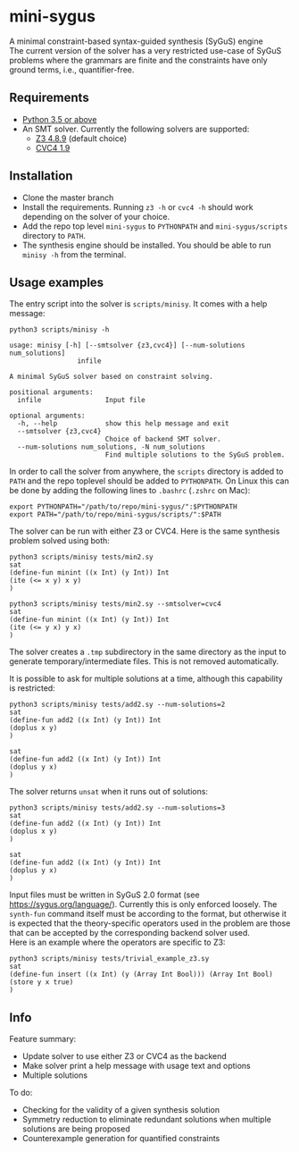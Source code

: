 # mini-sygus
A minimal constraint-based syntax-guided synthesis (SyGuS) engine  
The current version of the solver has a very restricted use-case of 
SyGuS problems where the grammars are finite and the 
constraints have only ground terms, i.e., quantifier-free.  


## Requirements

- [Python 3.5 or above](https://www.python.org/downloads/)
- An SMT solver. Currently the following solvers are supported:
  - [Z3 4.8.9](https://github.com/Z3Prover/z3/releases/tag/z3-4.8.9) (default choice)
  - [CVC4 1.9](https://cvc4.github.io/downloads.html)

## Installation
- Clone the master branch
- Install the requirements. Running `z3 -h` or `cvc4 -h` 
  should work depending on the solver of your choice.
- Add the repo top level `mini-sygus` to `PYTHONPATH` and 
  `mini-sygus/scripts` directory to `PATH`.
- The synthesis engine should be installed. You should 
  be able to run `minisy -h` from the terminal.


## Usage examples
The entry script into the solver is `scripts/minisy`. 
It comes with a help message:
```
python3 scripts/minisy -h
```

```
usage: minisy [-h] [--smtsolver {z3,cvc4}] [--num-solutions num_solutions]
                 infile

A minimal SyGuS solver based on constraint solving.

positional arguments:
  infile                Input file

optional arguments:
  -h, --help            show this help message and exit
  --smtsolver {z3,cvc4}
                        Choice of backend SMT solver.
  --num-solutions num_solutions, -N num_solutions
                        Find multiple solutions to the SyGuS problem.

```

In order to call the solver from anywhere, the `scripts` 
directory is added to `PATH` and the repo toplevel 
should be added to `PYTHONPATH`.
On Linux this can be done by adding the 
following lines to `.bashrc` (`.zshrc` on Mac):
```
export PYTHONPATH="/path/to/repo/mini-sygus/":$PYTHONPATH
export PATH="/path/to/repo/mini-sygus/scripts/":$PATH
```

The solver can be run with either Z3 or CVC4. 
Here is the same synthesis problem solved using both:
```
python3 scripts/minisy tests/min2.sy 
sat
(define-fun minint ((x Int) (y Int)) Int
(ite (<= x y) x y)
)
```

```
python3 scripts/minisy tests/min2.sy --smtsolver=cvc4 
sat
(define-fun minint ((x Int) (y Int)) Int
(ite (<= y x) y x)
)

```

The solver creates a `.tmp` subdirectory in the same 
directory as the input to generate temporary/intermediate files. This
is not removed automatically.

It is possible to ask for multiple solutions at a time, although 
this capability is restricted:
```
python3 scripts/minisy tests/add2.sy --num-solutions=2
sat
(define-fun add2 ((x Int) (y Int)) Int
(doplus x y)
)

sat
(define-fun add2 ((x Int) (y Int)) Int
(doplus y x)
)
```

The solver returns `unsat` when it runs out of solutions:
```
python3 scripts/minisy tests/add2.sy --num-solutions=3
sat
(define-fun add2 ((x Int) (y Int)) Int
(doplus x y)
)

sat
(define-fun add2 ((x Int) (y Int)) Int
(doplus y x)
)
```

Input files must be written in SyGuS 2.0 format 
(see https://sygus.org/language/). Currently this is only enforced 
loosely. The `synth-fun` command itself must be according to 
the format, but otherwise it is expected that the theory-specific 
operators used in the problem are those that can be accepted by the 
corresponding backend solver used.  
Here is an example where the operators are specific to Z3:
```
python3 scripts/minisy tests/trivial_example_z3.sy 
sat
(define-fun insert ((x Int) (y (Array Int Bool))) (Array Int Bool)
(store y x true)
)
```

## Info

Feature summary:
- Update solver to use either Z3 or CVC4 as the backend
- Make solver print a help message with usage text and options
- Multiple solutions

To do:
- Checking for the validity of a given synthesis solution
- Symmetry reduction to eliminate redundant solutions when 
  multiple solutions are being proposed
- Counterexample generation for quantified constraints
